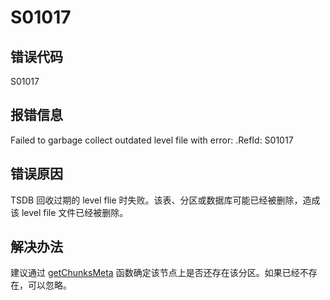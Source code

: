 # S01017

## 错误代码

S01017

## 报错信息

Failed to garbage collect outdated level file <filePath> with error:
<errMsg>.RefId: S01017

## 错误原因

TSDB 回收过期的 level flie 时失败。该表、分区或数据库可能已经被删除，造成该 level file 文件已经被删除。

## 解决办法

建议通过 [getChunksMeta](../funcs/g/getChunksMeta.md)
函数确定该节点上是否还存在该分区。如果已经不存在，可以忽略。

